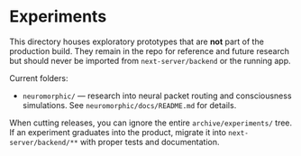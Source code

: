 # Experiments

This directory houses exploratory prototypes that are **not** part of the production build. They remain in the repo for reference and future research but should never be imported from `next-server/backend` or the running app.

Current folders:

- `neuromorphic/` — research into neural packet routing and consciousness simulations. See `neuromorphic/docs/README.md` for details.

When cutting releases, you can ignore the entire `archive/experiments/` tree. If an experiment graduates into the product, migrate it into `next-server/backend/**` with proper tests and documentation.
